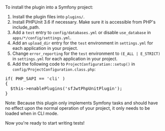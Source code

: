 To install the plugin into a Symfony project:

1. Install the plugin files into `plugins/`.
2. Install PHPUnit 3.6 if necessary.  Make sure it is accessible from PHP's
    include_path.
3. Add a `test` entry to `config/databases.yml` or disable `use_database` in
  `apps/*/config/settings.yml`.
4. Add an `upload_dir` entry for the `test` environment in `settings.yml` for
  each application in your project.
5. Change `error_reporting` for the `test` environment to `(E_ALL | E_STRICT)` in
  `settings.yml` for each application in your project.
6. Add the following code to `ProjectConfiguration::setup()` in
  `config/ProjectConfiguration.class.php`:

<pre>
if( PHP_SAPI == 'cli' )
{
  $this->enablePlugins('sfJwtPhpUnitPlugin');
}
</pre>

Note:  Because this plugin only implements Symfony tasks and should have no
  effect upon the normal operation of your project, it only needs to be loaded
  when in CLI mode.

Now you're ready to start writing tests!
